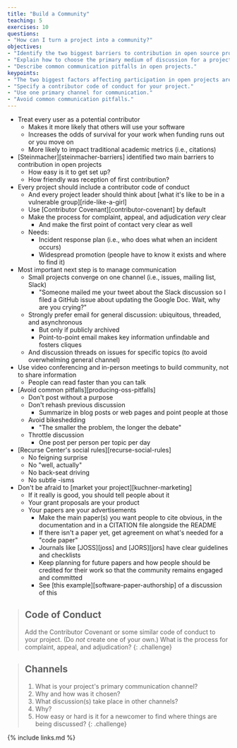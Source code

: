 ```yaml
---
title: "Build a Community"
teaching: 5
exercises: 10
questions:
- "How can I turn a project into a community?"
objectives:
- "Identify the two biggest barriers to contribution in open source projects."
- "Explain how to choose the primary medium of discussion for a project."
- "Describe common communication pitfalls in open projects."
keypoints:
- "The two biggest factors affecting participation in open projects are ease of setup and warmth of response to first contribution."
- "Specify a contributor code of conduct for your project."
- "Use one primary channel for communication."
- "Avoid common communication pitfalls."
---
```


*   Treat every user as a potential contributor
    *   Makes it more likely that others will use your software
    *   Increases the odds of survival for your work when funding runs out or you move on
    *   More likely to impact traditional academic metrics (i.e., citations)
*   [Steinmacher][steinmacher-barriers] identified two main barriers to contribution in open projects
    *   How easy is it to get set up?
    *   How friendly was reception of first contribution?
*   Every project should include a contributor code of conduct
    *   And every project leader should think about [what it's like to be in a vulnerable group][ride-like-a-girl]
    *   Use [Contributor Covenant][contributor-covenant] by default
    *   Make the process for complaint, appeal, and adjudication *very* clear
        *   And make the first point of contact very clear as well
    *   Needs:
        *   Incident response plan (i.e., who does what when an incident occurs)
        *   Widespread promotion (people have to know it exists and where to find it)
*   Most important next step is to manage communication
    *   Small projects converge on one channel (i.e., issues, mailing list, Slack)
        *   "Someone mailed me your tweet about the Slack discussion so I filed a GitHub issue about updating the Google Doc. Wait, why are you crying?"
    *   Strongly prefer email for general discussion: ubiquitous, threaded, and asynchronous
        *   But only if publicly archived
        *   Point-to-point email makes key information unfindable and fosters cliques
    *   And discussion threads on issues for specific topics (to avoid overwhelming general channel)
*   Use video conferencing and in-person meetings to build community, not to share information
    *   People can read faster than you can talk
*   [Avoid common pitfalls][producing-oss-pitfalls]
    *   Don't post without a purpose
    *   Don't rehash previous discussion
        *   Summarize in blog posts or web pages and point people at those
    *   Avoid bikeshedding
        *   "The smaller the problem, the longer the debate"
    *   Throttle discussion
        *   One post per person per topic per day
*   [Recurse Center's social rules][recurse-social-rules]
    *   No feigning surprise
    *   No "well, actually"
    *   No back-seat driving
    *   No subtle -isms
*   Don't be afraid to [market your project][kuchner-marketing]
    *   If it really is good, you should tell people about it
    *   Your grant proposals are your product
    *   Your papers are your advertisements
        *   Make the main paper(s) you want people to cite obvious, in the documentation and in a CITATION file alongside the README
        *   If there isn't a paper yet, get agreement on what's needed for a "code paper"
        *   Journals like [JOSS][joss] and [JORS][jors] have clear guidelines and checklists
        *   Keep planning for future papers and how people should be credited for their work so that the community remains engaged and committed
        *   See [this example][software-paper-authorship] of a discussion of this

> ## Code of Conduct
>
> Add the Contributor Covenant or some similar code of conduct to your project.
> (Do *not* create one of your own.)
> What is the process for complaint, appeal, and adjudication?
{: .challenge}

> ## Channels
>
> 1.  What is your project's primary communication channel?
> 2.  Why and how was it chosen?
> 3.  What discussion(s) take place in other channels?
> 4.  Why?
> 5.  How easy or hard is it for a newcomer to find where things are being discussed?
{: .challenge}

{% include links.md %}
